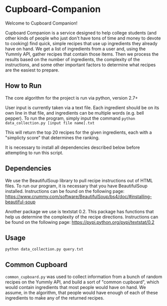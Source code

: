# Cupboard-Companion
Welcome to Cupboard Companion!

Cupboard Companion is a service designed to help college students (and other kinds of people who just don't have tons of time and money to devote to cooking) find quick, simple recipes that use up ingredients they already have on hand. We get a list of ingredients from a user and, using the Yummly API, gather recipes that contain those items. Then we process the results based on the number of ingredients, the complexity of the instructions, and some other important factors to determine what recipes are the easiest to prepare. 

## How to Run
The core algorithm for the project is run via python, version 2.7+

User input is currently taken via a text file. Each ingredient should be on its own line in that file, and ingredients can be multiple words (e.g. bell pepper). To run the program, simply input the command ```python data_collection.py [input file name].txt```

This will return the top 20 recipes for the given ingredients, each with a "simplicty score" that determines the ranking. 

It is necessary to install all dependencies described below before attempting to run this script.

## Dependencies
We use the BeautifulSoup library to pull recipe instructions out of HTML files. To run our program, it is necessary that you have BeautifulSoup installed. Instructions can be found on the following page: 
https://www.crummy.com/software/BeautifulSoup/bs4/doc/#installing-beautiful-soup

Another package we use is textstat 0.2. This package has functions that help us determine the complexity of the recipe directions. Instructions can be found on the following page:
https://pypi.python.org/pypi/textstat/0.2

## Usage
```python data_collection.py query.txt```

## Common Cupboard

```common_cupboard.py``` was used to collect information from a bunch of random recipes on the Yummly API, and build a sort of "common cupboard", which would contain ingredients that most people would have on hand. We assume, in the algorithm, that people would have enough of each of these ingredients to make any of the returned recipes.


